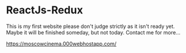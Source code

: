 # ReactJs-Redux
This is my first website please don't judge strictly as it isn't ready yet. Maybe it will be finished someday, but not today.  Contact me for more․․․

https://moscowcinema.000webhostapp.com/
